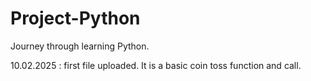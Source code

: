 # Project-Python
Journey through learning Python.

10.02.2025 : first file uploaded. It is a basic coin toss function and call.

